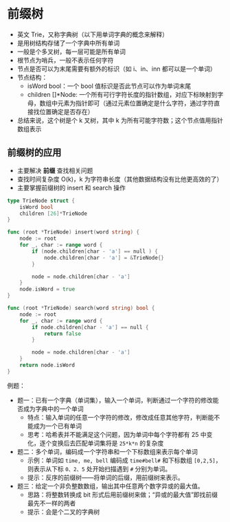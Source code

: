 # 前缀树

- 英文 Trie，又称字典树（以下用单词字典的概念来解释）
- 是用树结构存储了一个字典中所有单词
- 一般是个多叉树，每一层可能是所有单词
- 根节点为哨兵，一般不表示任何字符
- 节点是否可以为末尾需要有额外的标识（如 i、in、inn 都可以是一个单词）
- 节点结构：
  - isWord bool：一个 bool 值标识是否此节点可以作为单词末尾
  - children []*Node: 一个所有可行字符长度的指针数组，对应下标映射到字母，数组中元素为指针即可（通过元素位置确定是什么字符，通过字符直接找位置确定是否存在）
- 总结来说，这个树是个 k 叉树，其中 k 为所有可能字符数；这个节点值用指针数组表示

## 前缀树的应用

- 主要解决 **前缀** 查找相关问题
- 查找时间复杂度 O(k)，k 为字符串长度（其他数据结构没有比他更高效的了）
- 主要掌握前缀树的 insert 和 search 操作

```go
type TrieNode struct {
    isWord bool
    children [26]*TrieNode
}

func (root *TrieNode) insert(word string) {
    node := root
    for _, char := range word {
        if (node.children[char - 'a'] == null ) {
            node.children[char - 'a'] = &TrieNode{}
        }

        node = node.children[char - 'a']
    }
    node.isWord = true
}

func (root *TrieNode) search(word string) bool {
    node := root
    for _, char := range word {
        if node.children[char - 'a'] == null {
            return false
        }

        node = node.children[char - 'a']
    }
    return node.isWord
}
```

例题：

- 题一：已有一个字典（单词集），输入一个单词，判断通过一个字符的修改能否成为字典中的一个单词
  - 特点：输入单词的任意一个字符的修改，修改成任意其他字符，判断能不能成为一个已有单词
  - 思考：哈希表并不能满足这个问题，因为单词中每个字符都有 25 中变化，逐个变换后去匹配单词集将是 `25*k*n` 的复杂度
- 题二：多个单词，编码成一个字符串和一个下标数组来表示每个单词
  - 示例：单词如 `time, me, bell` 编码成 `time#bell#` 和下标数组 `[0,2,5]`，则表示从下标 `0、2、5` 处开始扫描遇到 `#` 分别为单词。
  - 提示：反序的前缀树——将单词的后缀，用前缀树来表示。
- 题三：给定一个非负整数数组，输出其中任意两个数字异或的最大值。
  - 思路：将整数转换成 bit 形式后用前缀树来做；“异或的最大值”即找前缀最先不一样的两者
  - 提示：会是个二叉的字典树
